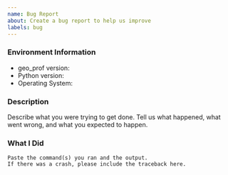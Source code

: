 ```yaml
---
name: Bug Report
about: Create a bug report to help us improve
labels: bug
---
```


<!-- Please search existing issues to avoid creating duplicates. -->

### Environment Information

-   geo_prof version:
-   Python version:
-   Operating System:

### Description

Describe what you were trying to get done.
Tell us what happened, what went wrong, and what you expected to happen.

### What I Did

```
Paste the command(s) you ran and the output.
If there was a crash, please include the traceback here.
```
